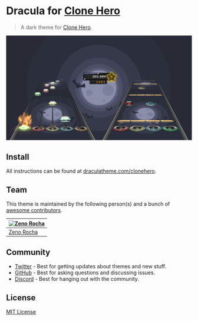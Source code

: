 # Dracula for [Clone Hero](https://clonehero.net)

> A dark theme for [Clone Hero](https://clonehero.net).

![Screenshot](./screenshot.png)

## Install

All instructions can be found at [draculatheme.com/clonehero](https://draculatheme.com/clonehero).

## Team

This theme is maintained by the following person(s) and a bunch of [awesome contributors](https://github.com/dracula/clonehero/graphs/contributors).

| [![Zeno Rocha](https://github.com/zenorocha.png?size=100)](https://github.com/zenorocha) |
| ---------------------------------------------------------------------------------------- |
| [Zeno Rocha](https://github.com/zenorocha)                                               |

## Community

- [Twitter](https://twitter.com/draculatheme) - Best for getting updates about themes and new stuff.
- [GitHub](https://github.com/dracula/dracula-theme/discussions) - Best for asking questions and discussing issues.
- [Discord](https://draculatheme.com/discord-invite) - Best for hanging out with the community.

## License

[MIT License](./LICENSE)
